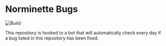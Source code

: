 Norminette Bugs
===============

![Build](http://cmc.im:9998/roblabla/norminette_bugs/badge.svg)

This repository is hooked to a bot that will automatically check every day
if a bug listed in this repository has been fixed.
